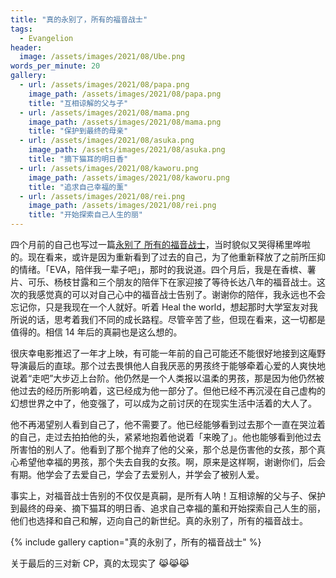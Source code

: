 ```yaml
---
title: "真的永别了，所有的福音战士"
tags:
  - Evangelion
header:
  image: /assets/images/2021/08/Ube.png
words_per_minute: 20
gallery:
  - url: /assets/images/2021/08/papa.png
    image_path: /assets/images/2021/08/papa.png
    title: "互相谅解的父与子"
  - url: /assets/images/2021/08/mama.png
    image_path: /assets/images/2021/08/mama.png
    title: "保护到最终的母亲"
  - url: /assets/images/2021/08/asuka.png
    image_path: /assets/images/2021/08/asuka.png
    title: "摘下猫耳的明日香"
  - url: /assets/images/2021/08/kaworu.png
    image_path: /assets/images/2021/08/kaworu.png
    title: "追求自己幸福的薰"
  - url: /assets/images/2021/08/rei.png
    image_path: /assets/images/2021/08/rei.png
    title: "开始探索自己人生的丽"
---
```


四个月前的自己也写过一篇[永别了 所有的福音战士](/2020/04/22/always-together-eva)，当时貌似又哭得稀里哗啦的。现在看来，或许是因为重新看到了过去的自己，为了他重新释放了之前所压抑的情绪。「EVA，陪伴我一辈子吧」，那时的我说道。四个月后，我是在香槟、薯片、可乐、杨枝甘露和三个朋友的陪伴下在家迎接了等待长达八年的福音战士。这次的我感觉真的可以对自己心中的福音战士告别了。谢谢你的陪伴，我永远也不会忘记你，只是我现在一个人就好。听着 Heal the world，想起那时大学室友对我所说的话，思考着我们不同的成长路程。尽管辛苦了些，但现在看来，这一切都是值得的。相信 14 年后的真嗣也是这么想的。

很庆幸电影推迟了一年才上映，有可能一年前的自己可能还不能很好地接到这庵野导演最后的直球。那个过去畏惧他人自我厌恶的男孩终于能够牵着心爱的人爽快地说着“走吧”大步迈上台阶。他仍然是一个人类报以温柔的男孩，那是因为他仍然被他过去的经历所影响着，这已经成为他一部分了。但他已经不再沉浸在自己虚构的幻想世界之中了，他变强了，可以成为之前讨厌的在现实生活中活着的大人了。

他不再渴望别人看到自己了，他不需要了。他已经能够看到过去那个一直在哭泣着的自己，走过去拍拍他的头，紧紧地抱着他说着「来晚了」。他也能够看到他过去所害怕的别人了。他看到了那个抛弃了他的父亲，那个总是伤害他的女孩，那个真心希望他幸福的男孩，那个失去自我的女孩。啊，原来是这样啊，谢谢你们，后会有期。他学会了去爱自己，学会了去爱别人，并学会了被别人爱。

事实上，对福音战士告别的不仅仅是真嗣，是所有人呐！互相谅解的父与子、保护到最终的母亲、摘下猫耳的明日香、追求自己幸福的薰和开始探索自己人生的丽，他们也选择和自己和解，迈向自己的新世纪。真的永别了，所有的福音战士。

{% include gallery caption="真的永别了，所有的福音战士" %}

关于最后的三对新 CP，真的太现实了 😹😹😹
